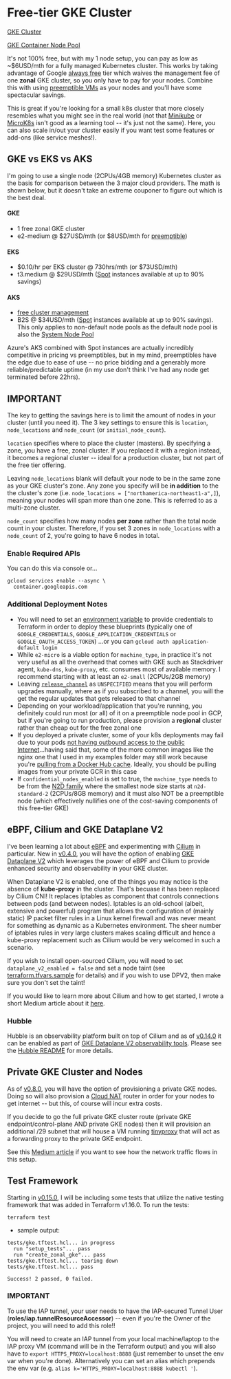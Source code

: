 # Free-tier GKE Cluster
[GKE Cluster](https://registry.terraform.io/providers/hashicorp/google/latest/docs/resources/container_cluster)

[GKE Container Node Pool](https://registry.terraform.io/providers/hashicorp/google/latest/docs/resources/container_node_pool)

It's not 100% free, but with my 1 node setup, you can pay as low as ~$6USD/mth for a fully managed Kubernetes cluster.  This works by taking advantage of Google [always free](https://cloud.google.com/free/docs/gcp-free-tier) tier which waives the management fee of one **zonal** GKE cluster, so you only have to pay for your nodes.  Combine this with using [preemptible VMs](https://cloud.google.com/compute/docs/instances/preemptible) as your nodes and you'll have some spectacular savings.

This is great if you're looking for a small k8s cluster that more closely resembles what you might see in the real world (not that [Minikube](https://kubernetes.io/docs/tasks/tools/install-minikube/) or [MicroK8s](https://microk8s.io/) isn't good as a learning tool -- it's just not the same).  Here, you can also scale in/out your cluster easily if you want test some features or add-ons (like service meshes!).

## GKE vs EKS vs AKS
I'm going to use a single node (2CPUs/4GB memory) Kubernetes cluster as the basis for comparison between the 3 major cloud providers.  The math is shown below, but it doesn't take an extreme couponer to figure out which is the best deal.

#### GKE
- 1 free zonal GKE cluster
- e2-medium @ $27USD/mth (or $8USD/mth for [preemptible](https://cloud.google.com/compute/docs/instances/preemptible))

#### EKS
- $0.10/hr per EKS cluster @ 730hrs/mth (or $73USD/mth)
- t3.medium @ $29USD/mth ([Spot](https://aws.amazon.com/ec2/spot/?cards.sort-by=item.additionalFields.startDateTime&cards.sort-order=asc) instances available at up to 90% savings)

#### AKS
- [free cluster management](https://azure.microsoft.com/en-ca/pricing/details/kubernetes-service/)
- B2S @ $34USD/mth ([Spot](https://azure.microsoft.com/en-us/pricing/spot/) instances available at up to 90% savings). This only applies to non-default node pools as the default node pool is also the [System Node Pool](https://learn.microsoft.com/en-us/azure/aks/use-system-pools?tabs=azure-cli)

Azure's AKS combined with Spot instances are actually incredibly competitive in pricing vs preemptibles, but in my mind, preemptibles have the edge due to ease of use -- no price bidding and a generably more reliable/predictable uptime (in my use don't think I've had any node get terminated before 22hrs).


## IMPORTANT
The key to getting the savings here is to limit the amount of nodes in your cluster (until you need it).  The 3 key settings to ensure this is `location`, `node_locations` and `node_count` (or `initial_node_count`).  

`location` specifies where to place the cluster (masters).  By specifying a zone, you have a free, zonal cluster.  If you replaced it with a region instead, it becomes a regional cluster -- ideal for a production cluster, but not part of the free tier offering.

Leaving `node_locations` blank will default your node to be in the same zone as your GKE cluster's zone.  Any zone you specify will be **in addition** to the the cluster's zone (i.e. `node_locations = ["northamerica-northeast1-a",]`), meaning your nodes will span more than one zone.  This is referred to as a multi-zone cluster.

`node_count` specifies how many nodes **per zone** rather than the total node count in your cluster.  Therefore, if you set 3 zones in `node_locations` with a `node_count` of 2, you're going to have 6 nodes in total.

### Enable Required APIs
You can do this via console or...
```console
gcloud services enable --async \
  container.googleapis.com
```

### Additional Deployment Notes
- You will need to set an [environment variable](https://registry.terraform.io/providers/hashicorp/google/latest/docs/guides/provider_reference#full-reference) to provide credentials to Terraform in order to deploy these blueprints (typically one of `GOOGLE_CREDENTIALS`, `GOOGLE_APPLICATION_CREDENTIALS` or `GOOGLE_OAUTH_ACCESS_TOKEN`) ...or you can `gcloud auth application-default login`
- While `e2-micro` is a viable option for `machine_type`, in practice it's not very useful as all the overhead that comes with GKE such as Stackdriver agent, `kube-dns`, `kube-proxy`, etc. consumes most of available memory.  I recommend starting with at least an `e2-small` (2CPUs/2GB memory)
- Leaving [`release_channel`](https://cloud.google.com/kubernetes-engine/docs/concepts/release-channels) as `UNSPECIFIED` means that you will perform upgrades manually, where as if you subscribed to a channel, you will the get the regular updates that gets released to that channel
- Depending on your workload/application that you're running, you definitely could run most (or all) of it on a preemptible node pool in GCP, but if you're going to run production, please provision a **regional** cluster rather than cheap out for the free zonal one
- If you deployed a private cluster, some of your k8s deployments may fail due to your pods [not having outbound access to the public Internet](https://cloud.google.com/kubernetes-engine/docs/how-to/private-clusters#docker_hub)...having said that, some of the more common images like the nginx one that I used in my examples folder may still work because you're [pulling from a Docker Hub cache](https://cloud.google.com/container-registry/docs/pulling-cached-images).  Ideally, you should be pulling images from your private GCR in this case
- If `confidential_nodes_enabled` is set to true, the `machine_type` needs to be from the [N2D family](https://cloud.google.com/kubernetes-engine/docs/how-to/confidential-gke-nodes) where the smallest node size starts at `n2d-standard-2` (2CPUs/8GB memory) and it must also NOT be a preemptible node (which effectively nullifies one of the cost-saving components of this free-tier GKE)


## eBPF, Cilium and GKE Dataplane V2
I've been learning a lot about [eBPF](https://ebpf.io/) and experimenting with [Cilium](https://cilium.io/) in particular.  New in [v0.4.0](https://github.com/Neutrollized/free-tier-gke/blob/master/CHANGELOG.md#040---2021-09-09), you will have the option of enabling [GKE Dataplane V2](https://cloud.google.com/blog/products/containers-kubernetes/bringing-ebpf-and-cilium-to-google-kubernetes-engine) which leverages the power of eBPF and Cilium to provide enhanced security and observability in your GKE cluster.  

When Dataplane V2 is enabled, one of the things you may notice is the absence of **kube-proxy** in the cluster.  That's becuase it has been replaced by Cilium CNI!  It replaces iptables as component that controls connections between pods (and between nodes). Iptables is an old-school (albeit, extensive and powerful) program that allows the configuration of (mainly static) IP packet filter rules in a Linux kernel firewall and was never meant for something as dynamic as a Kubernetes environment.  The sheer number of iptables rules in very large clusters makes scaling difficult and hence a kube-proxy replacement such as Cilium would be very welcomed in such a scenario.

If you wish to install open-sourced Cilium, you will need to set `dataplane_v2_enabled = false` and set a node taint (see [terraform.tfvars.sample](./terraform.tfvars.sample) for details) and if you wish to use DPV2, then make sure you don't set the taint!

If you would like to learn more about Cilium and how to get started, I wrote a short Medium article about it [here](https://medium.com/@glen.yu/getting-started-with-ebpf-and-cilium-on-gke-6553c5d7e02a).

### Hubble
Hubble is an observability platform built on top of Cilium and as of [v0.14.0](https://github.com/Neutrollized/free-tier-gke/blob/master/CHANGELOG.md#0140---2023-08-27) it can be enabled as part of [GKE Dataplane V2 observability tools](https://cloud.google.com/kubernetes-engine/docs/how-to/configure-dpv2-observability#configure-gke-dpv2-observability-tools).  Please see the [Hubble README](./examples/hubble/README.md) for more details.


## Private GKE Cluster and Nodes
As of [v0.8.0](https://github.com/Neutrollized/free-tier-gke/blob/master/CHANGELOG.md#080---2022-07-15), you will have the option of provisioning a private GKE nodes.  Doing so will also provision a [Cloud NAT](https://cloud.google.com/nat/docs/overview) router in order for your nodes to get internet -- but this, of course will incur extra costs.

If you decide to go the full private GKE cluster route (private GKE endpoint/control-plane AND private GKE nodes) then it will provision an additional /29 subnet that will house a VM running [tinyproxy](https://github.com/tinyproxy) that will act as a forwarding proxy to the private GKE endpoint. 

See this [Medium article](https://medium.com/google-cloud/accessing-gke-private-clusters-through-iap-14fedad694f8) if you want to see how the network traffic flows in this setup.

## Test Framework
Starting in [v0.15.0](https://github.com/Neutrollized/free-tier-gke/blob/master/CHANGELOG.md#0150---2023-10-16), I will be including some tests that utilize the native testing framework that was added in Terraform v1.16.0.  To run the tests:

```console
terraform test
```   

- sample output:
```
tests/gke.tftest.hcl... in progress
  run "setup_tests"... pass
  run "create_zonal_gke"... pass
tests/gke.tftest.hcl... tearing down
tests/gke.tftest.hcl... pass

Success! 2 passed, 0 failed.
```

### IMPORTANT
To use the IAP tunnel, your user needs to have the IAP-secured Tunnel User (**roles/iap.tunnelResourceAccessor**) -- even if you're the Owner of the project, you will need to add this role!!

You will need to create an IAP tunnel from your local machine/laptop to the IAP proxy VM (command will be in the Terraform output) and you will also have to `export HTTPS_PROXY=localhost:8888` (just remember to unset the env var when you're done).  Alternatively you can set an alias which prepends the env var (e.g. `alias k='HTTPS_PROXY=localhost:8888 kubectl '`).
